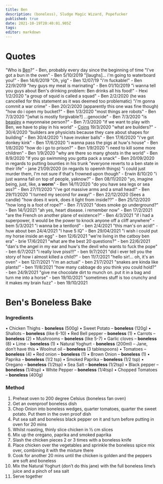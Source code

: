 ```yaml
---
title: Ben
description: (boneless), Sludge Magic Wizard, Popefucker
published: true
date: 2021-10-19T20:40:01.905Z
tags: 
editor: markdown
---
```


# Quotes
"Who is [Ben](Ben)?" - Ben, probably every day since the beginning of time
"I've got a bun in the oven" - Ben 5/10/2019
"[laughs]... i'm going to waterboard you!" - Ben 14/6/2019
"Oh, yig" - Ben 12/07/19
"i'm fuckable!" - Ben 22/9/2019
"hey guys my meat is marinating" - Ben 01/10/2019
"i wanna tell you guys about Ben's drinking problem: Ben drinks all his food!" - Hexi 1/2/2020
"a group of squid is called a squad" - Ben 2/2/2020 (he was cancelled for this statement as it was deemed too problematic)
"i'm gonna commit a war crime" - Ben 20/2/2020 (apparently this one was fine though)
"how do i open my bucket?" - Ben 1/3/2020
"most things are robots" - Ben 7/3/2020
"[what is mostly forgivable?] ...genocide" - Ben 7/3/2020
"is [beasley](/Bruzezeazaly) a mayonnaise person?" - Ben 7/3/2020
"if we want to play with Ben, we have to play in his world" - [Coins](Supercoins) 19/3/2020
"what are builders?" - 30/4/2020
"builders are physicists because they care about shapes for building" - Ben 30/4/2020
"i have invoker balls" - Ben 17/6/2020
"i've got donkey kink" - Ben 17/6/2020
"i wanna pass the pigs at huw's house" - Ben 1/8/2020
"how do i go to prison?" - Ben 1/9/2020
"i need to kill some more children" - Ben 1/9/2020
"why are there so many ghosts in the world" - Ben 8/9/2020
"If you go swimming you gotta pack a snack" - Ben 20/09/2020 in regards to putting bounties in his trunk
"everyone reverts to a ben state in their  life" - jane 21/09/2020 (in regards to opennh things)
"i could just murder them, I'm not sure if that's frowned upon though" - Erwin 8/10/20
"i just wanna fall on top of people, yaknow?" - Ben 08/11/2020
"yo, imagine being, just, like, a **worm**" - Ben 14/11/2020
"do you have sea legs or sea ass?" - Ben 27/11/2020
"i've got massive arms and a small head!" - Ben 29/11/2020
"I turned my second for away!" - Ben 22/12/2020
(Sees a candle) "how does it work, does it light from inside??" - Ben 25/12/2020
"how long is a foot of rope?" - Ben 7/1/2021
"does smoke go underground?" - Ben 14/1/2021
"ah yes, heart disease. i remember now" - Ben 17/2/2021
"are the French on another plane of existence?" - Ben 4/3/2021
"if i had a superpower, it would be the power to knock anyone off a cliff anywhere" - bem 5/3/2021
"i wanna be a tentlord" - ben 2/4/2021
"this man's on acid!" - huw about ben 24/4/2021
"I have 5 IQ" - Ben 29/04/2021
"i wish i could put my horse inside an egg" - ben 12/6/2021
"we're living in the catboy ben era" - brie 17/6/2021
"what are the best 20 questions?" - ben 22/6/2021
"dan's the angel in my ear and huw's the devil who wants to fuck the pope" - ben 6/7/2021
"i really love piss!!!" - ben 9/7/2021
"did i ever tell you the story of how i almost killed a child?" - ben 11/7/2021
"hello sir!... oh, it's an oven" - ben 12/7/2021
"i'm an actual" - ben 21/7/2021
"snakes are kinda like plants!" - ben 11/8/2021
"how many cabbage do you think you could hold?" - ben 24/9/2021
"give me chocolate dirt to munch on. put it in a bag and turn me into a horse" - ben 19/10/2021
"sometimes stuff is too crunchy and it makes my brain fuzz" - ben 19/10/2021

# Ben's **Boneless** Bake
### Ingredients
•	Chicken Thighs - **boneless** (500g)
•	Sweet Potato – **boneless** (120g)
•	Shallots – **boneless** (like 6-10)
•	Red Bell pepper – **boneless** (1)
•	Carrots – **boneless** (2)
•	Mushrooms – **boneless** (like 5-7)
•	Garlic cloves – **boneless** (8)
•	Lime – **boneless** (1)
•	Natural Yoghurt - **boneless** (200ml) – Jane, don’t have this 
•	Woolnut oil – **boneless** (3 tablespoons)
•	Tomatoes – **boneless** (4)
•	Red onion – **boneless** (1)
•	Brown Onion – **boneless** (1)
•	Paprika – **boneless** (1/2 tsp)
•	Smoked Paprika – **boneless** (1/2 tsp)
•	Oregano – **boneless** (1/2tsp)
•	Sea Salt – **boneless** (1/2tsp)
•	Black pepper – **boneless** (1/4tsp)
•	White Pepper – **boneless** (1/4tsp)
•	Chopped Tomatoes – **boneless** (400g)


### Method
1.	Preheat oven to 200 degree Celsius (boneless fan oven)
2.	Get an ovenproof boneless dish
3.	Chop Onion into boneless wedges, quarter tomatoes, quarter the sweet potato. Put them in the oven proof dish
4.	Put sea salt and boneless black pepper on it and turn before putting in oven for 20 mins
5.	Whilst roasting, thinly slice chicken in ½ cm slices
6.	Mix up the oregano, paprika and smoked paprika
7.	Slash the chicken pieces 2 or 3 times with a boneless knife
8.	Place chicken over the vegetables and sprinkle the boneless spice mix over, combining it with the mixture there
9.	Cook for another 20 mins until the chicken is golden and the peppers are soft and boneless
10.	Mix the Natural Yoghurt (don’t do this jane) with the full boneless lime’s juice and a pinch of sea salt
11.	Serve together